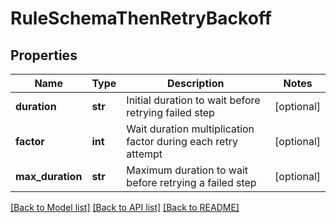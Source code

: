 # RuleSchemaThenRetryBackoff

## Properties
Name | Type | Description | Notes
------------ | ------------- | ------------- | -------------
**duration** | **str** | Initial duration to wait before retrying failed step | [optional] 
**factor** | **int** | Wait duration multiplication factor during each retry attempt | [optional] 
**max_duration** | **str** | Maximum duration to wait before retrying a failed step | [optional] 

[[Back to Model list]](../README.md#documentation-for-models) [[Back to API list]](../README.md#documentation-for-api-endpoints) [[Back to README]](../README.md)


